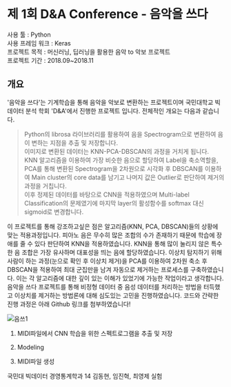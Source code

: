 # 제 1회 D&amp;A Conference - 음악을 쓰다


사용 툴 : Python  
사용 프레임 워크 : Keras  
프로젝트 목적 : 머신러닝, 딥러닝을 활용한 음악 to 악보 프로젝트  
프로젝트 기간 : 2018.09~2018.11


## 개요


'음악을 쓰다'는 기계학습을 통해 음악을 악보로 변환하는 프로젝트이며 국민대학교 빅데이터 분석 학회 'D&A'에서 진행한 프로젝트 입니다. 전체적인 개요는 다음과 같습니다.  
> Python의 librosa 라이브러리를 활용하여 음을 Spectrogram으로 변환하여 음이 변하는 지점을 추출 및 저장합니다.  
> 이미지로 변환된 데이터는 KNN-PCA-DBSCAN의 과정을 거치게 됩니다.  
> KNN 알고리즘을 이용하여 가장 비슷한 음으로 할당하여 Label을 축소역할을, PCA를 통해 변환된 Spectrogram을 2차원으로 시각화 후 DBSCAN를 이용하여 Main cluster의 core data를 남기고 나머지 값은 Outlier로 판단하여 제거의 과정을 거칩니다.  
> 이후 정제된 데이터를 바탕으로 CNN을 적용하였으며 Multi-label Classification의 문제였기에 마지막 layer의 활성함수를 softmax 대신 sigmoid로 변경합니다.

이 프로젝트를 통해 강조하고싶은 점은 알고리즘(KNN, PCA, DBSCAN)들의 상황에 맞는 적용과정입니다. 피아노 음은 무수히 많은 조합의 수가 존재하기 때문에 학습에 장애를 줄 수 있다 판단하여 KNN을 적용하였습니다. KNN을 통해 많이 눌리지 않은 특수한 음 조합은 가장 유사하며 대표성을 띄는 음에 할당하였습니다. 이상치 탐지하기 위해 사람이 하는 과정(눈으로 확인 후 이상치 제거)을 PCA를 이용하여 2차원 축소 후 DBSCAN을 적용하여 최대 군집만을 남겨 자동으로 제거하는 프로세스를 구축하였습니다. 이는 각 알고리즘에 대한 깊이 있는 이해가 있었기에 가능한 작업이라고 생각합니다.
음악을 쓰다 프로젝트를 통해 비정형 데이터 중 음성 데이터를 처리하는 방법을 터득했고 이상치를 제거하는 방법론에 대해 심도있는 고민을 진행하였습니다. 코드와 간략한 진행 과정은 아래 Github 링크를 첨부하였습니다!
 

![음쓰1](https://user-images.githubusercontent.com/48852089/54863255-d15e7e80-4d89-11e9-9f2b-524446c0e034.png)

1. MIDI파일에서 CNN 학습을 위한 스펙트로그램을 추출 및 저장

2. Modeling

3. MIDI파일 생성

국민대 빅데이터 경영통계학과 14 김동현, 임진혁, 최영제
실험
